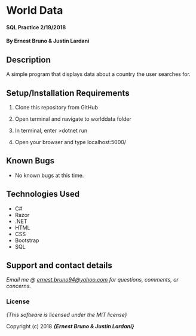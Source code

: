 # World Data

#### SQL Practice 2/19/2018

#### By **Ernest Bruno & Justin Lardani**

## Description

A simple program that displays data about a country the user searches for.


## Setup/Installation Requirements

1. Clone this repository from GitHub

2. Open terminal and navigate to worlddata folder

3. In terminal, enter >dotnet run

4. Open your browser and type localhost:5000/


## Known Bugs

* No known bugs at this time.

## Technologies Used
* C#
* Razor
* .NET
* HTML
* CSS
* Bootstrap
* SQL

## Support and contact details

_Email me @ ernest.bruno94@yahoo.com for questions, comments, or concerns._

### License

*{This software is licensed under the MIT license}*

Copyright (c) 2018 **_{Ernest Bruno & Justin Lardani}_**
